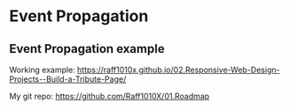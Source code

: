 # Event Propagation

## Event Propagation example

Working example: https://raff1010x.github.io/02.Responsive-Web-Design-Projects--Build-a-Tribute-Page/

My git repo: https://github.com/Raff1010X/01.Roadmap
